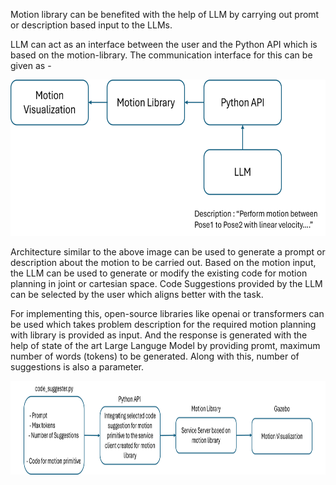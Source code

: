 Motion library can be benefited with the help of LLM by carrying out promt or description based input to the LLMs.

LLM can act as an interface between the user and the Python API which is based on the motion-library. The communication interface for this can be given as -


<img src="https://github.com/mrunmaivp/ur_manipulation_repo/blob/main/Picture1.png" alt="High Level Architecture" width="600" height="250">

Architecture similar to the above image can be used to generate a prompt or description about the motion to be carried out. Based on the motion input,
the LLM can be used to generate or modify the existing code for motion planning in joint or cartesian space. Code Suggestions provided by the LLM can be selected by
the user which aligns better with the task.

For implementing this, open-source libraries like openai or transformers can be used which takes problem description for the required motion planning with library
is provided as input. And the response is generated with the help of state of the art Large Languge Model by providing promt, maximum number of words (tokens) to be 
generated. Along with this, number of suggestions is also a parameter. 

<img src="https://github.com/mrunmaivp/ur_manipulation_repo/blob/main/Architecture.png" alt="Architecture" width="900" height="150">




